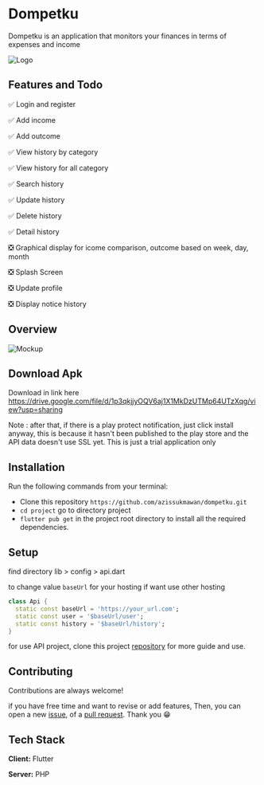
# Dompetku

Dompetku is an application that monitors your finances in terms of expenses and income


![Logo](https://cdn.jsdelivr.net/gh/azissukmawan/dompetku@main/source_image/logo.png)


## Features and Todo

 ✅ Login and register

 ✅ Add income

 ✅ Add outcome

 ✅ View history by category

 ✅ View history for all category

 ✅ Search history

 ✅ Update history

 ✅ Delete history

 ✅ Detail history

 ❎ Graphical display for icome comparison, outcome based on week, day, month

 ❎ Splash Screen

 ❎ Update profile

 ❎ Display notice history


## Overview

![Mockup](https://cdn.jsdelivr.net/gh/azissukmawan/dompetku@main/source_image/Mockup.png)

## Download Apk
Download in link here https://drive.google.com/file/d/1p3qkjjyOQV6aj1X1MkDzUTMp64UTzXqg/view?usp=sharing

Note : after that, if there is a play protect notification, just click install anyway, 
this is because it hasn't been published to the play store and the API data doesn't use SSL yet. 
This is just a trial application only


## Installation

Run the following commands from your terminal:

- Clone this repository ``` https://github.com/azissukmawan/dompetku.git ```
- ``` cd project ``` go to directory project
- ``` flutter pub get ``` in the project root directory to install all the required dependencies.

    
## Setup
find directory lib > config > api.dart

to change value ```baseUrl``` for your hosting if want use other hosting

``` dart
class Api {
  static const baseUrl = 'https://your_url.com';
  static const user = '$baseUrl/user';
  static const history = '$baseUrl/history';
}
```

for use API project, clone this project [repository](https://github.com/azissukmawan/api-dompetku) for more guide and use.
## Contributing

Contributions are always welcome!

if you have free time and want to revise or add features, Then, you can open a new [issue](https://github.com/azissukmawan/dompetku/issues), of a [pull request](https://github.com/azissukmawan/dompetku/compare/main...dev_update). Thank you 😁



## Tech Stack

**Client:** Flutter

**Server:** PHP

